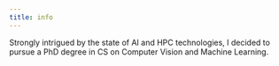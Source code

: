 ```yaml
---
title: info
---
```


Strongly intrigued by the state of AI and HPC technologies, I decided to pursue a PhD degree in CS on Computer Vision and Machine Learning. 
